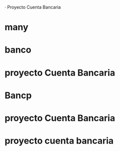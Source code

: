· Proyecto Cuenta Bancaria
# many
# banco
 # proyecto Cuenta Bancaria
# Bancp
 # proyecto Cuenta Bancaria
 # proyecto cuenta bancaria

